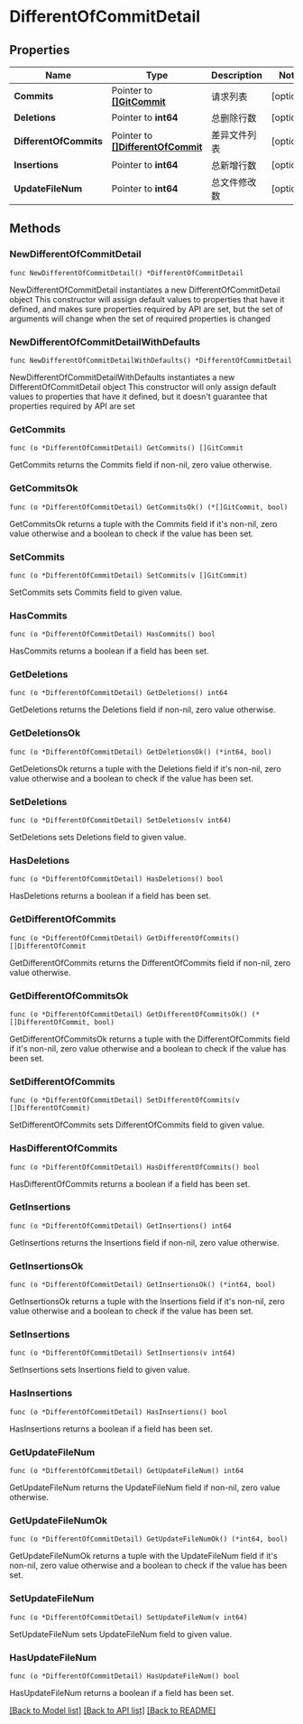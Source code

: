 # DifferentOfCommitDetail

## Properties

Name | Type | Description | Notes
------------ | ------------- | ------------- | -------------
**Commits** | Pointer to [**[]GitCommit**](GitCommit.md) | 请求列表 | [optional] 
**Deletions** | Pointer to **int64** | 总删除行数 | [optional] 
**DifferentOfCommits** | Pointer to [**[]DifferentOfCommit**](DifferentOfCommit.md) | 差异文件列表 | [optional] 
**Insertions** | Pointer to **int64** | 总新增行数 | [optional] 
**UpdateFileNum** | Pointer to **int64** | 总文件修改数 | [optional] 

## Methods

### NewDifferentOfCommitDetail

`func NewDifferentOfCommitDetail() *DifferentOfCommitDetail`

NewDifferentOfCommitDetail instantiates a new DifferentOfCommitDetail object
This constructor will assign default values to properties that have it defined,
and makes sure properties required by API are set, but the set of arguments
will change when the set of required properties is changed

### NewDifferentOfCommitDetailWithDefaults

`func NewDifferentOfCommitDetailWithDefaults() *DifferentOfCommitDetail`

NewDifferentOfCommitDetailWithDefaults instantiates a new DifferentOfCommitDetail object
This constructor will only assign default values to properties that have it defined,
but it doesn't guarantee that properties required by API are set

### GetCommits

`func (o *DifferentOfCommitDetail) GetCommits() []GitCommit`

GetCommits returns the Commits field if non-nil, zero value otherwise.

### GetCommitsOk

`func (o *DifferentOfCommitDetail) GetCommitsOk() (*[]GitCommit, bool)`

GetCommitsOk returns a tuple with the Commits field if it's non-nil, zero value otherwise
and a boolean to check if the value has been set.

### SetCommits

`func (o *DifferentOfCommitDetail) SetCommits(v []GitCommit)`

SetCommits sets Commits field to given value.

### HasCommits

`func (o *DifferentOfCommitDetail) HasCommits() bool`

HasCommits returns a boolean if a field has been set.

### GetDeletions

`func (o *DifferentOfCommitDetail) GetDeletions() int64`

GetDeletions returns the Deletions field if non-nil, zero value otherwise.

### GetDeletionsOk

`func (o *DifferentOfCommitDetail) GetDeletionsOk() (*int64, bool)`

GetDeletionsOk returns a tuple with the Deletions field if it's non-nil, zero value otherwise
and a boolean to check if the value has been set.

### SetDeletions

`func (o *DifferentOfCommitDetail) SetDeletions(v int64)`

SetDeletions sets Deletions field to given value.

### HasDeletions

`func (o *DifferentOfCommitDetail) HasDeletions() bool`

HasDeletions returns a boolean if a field has been set.

### GetDifferentOfCommits

`func (o *DifferentOfCommitDetail) GetDifferentOfCommits() []DifferentOfCommit`

GetDifferentOfCommits returns the DifferentOfCommits field if non-nil, zero value otherwise.

### GetDifferentOfCommitsOk

`func (o *DifferentOfCommitDetail) GetDifferentOfCommitsOk() (*[]DifferentOfCommit, bool)`

GetDifferentOfCommitsOk returns a tuple with the DifferentOfCommits field if it's non-nil, zero value otherwise
and a boolean to check if the value has been set.

### SetDifferentOfCommits

`func (o *DifferentOfCommitDetail) SetDifferentOfCommits(v []DifferentOfCommit)`

SetDifferentOfCommits sets DifferentOfCommits field to given value.

### HasDifferentOfCommits

`func (o *DifferentOfCommitDetail) HasDifferentOfCommits() bool`

HasDifferentOfCommits returns a boolean if a field has been set.

### GetInsertions

`func (o *DifferentOfCommitDetail) GetInsertions() int64`

GetInsertions returns the Insertions field if non-nil, zero value otherwise.

### GetInsertionsOk

`func (o *DifferentOfCommitDetail) GetInsertionsOk() (*int64, bool)`

GetInsertionsOk returns a tuple with the Insertions field if it's non-nil, zero value otherwise
and a boolean to check if the value has been set.

### SetInsertions

`func (o *DifferentOfCommitDetail) SetInsertions(v int64)`

SetInsertions sets Insertions field to given value.

### HasInsertions

`func (o *DifferentOfCommitDetail) HasInsertions() bool`

HasInsertions returns a boolean if a field has been set.

### GetUpdateFileNum

`func (o *DifferentOfCommitDetail) GetUpdateFileNum() int64`

GetUpdateFileNum returns the UpdateFileNum field if non-nil, zero value otherwise.

### GetUpdateFileNumOk

`func (o *DifferentOfCommitDetail) GetUpdateFileNumOk() (*int64, bool)`

GetUpdateFileNumOk returns a tuple with the UpdateFileNum field if it's non-nil, zero value otherwise
and a boolean to check if the value has been set.

### SetUpdateFileNum

`func (o *DifferentOfCommitDetail) SetUpdateFileNum(v int64)`

SetUpdateFileNum sets UpdateFileNum field to given value.

### HasUpdateFileNum

`func (o *DifferentOfCommitDetail) HasUpdateFileNum() bool`

HasUpdateFileNum returns a boolean if a field has been set.


[[Back to Model list]](../README.md#documentation-for-models) [[Back to API list]](../README.md#documentation-for-api-endpoints) [[Back to README]](../README.md)


